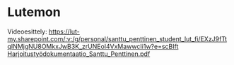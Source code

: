 # Lutemon
Videoesittely: https://lut-my.sharepoint.com/:v:/g/personal/santtu_penttinen_student_lut_fi/EXzJ9fTtqINMjgNU8OMkxJwB3K_zrUNEol4VxMawwcIi1w?e=scBIft
[Harjoitustyödokumentaatio_Santtu_Penttinen.pdf](https://github.com/zyge24/Lutemon/files/11334801/Harjoitustyodokumentaatio_Santtu_Penttinen.pdf)
